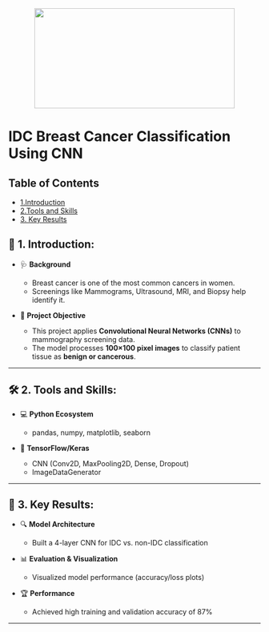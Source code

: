 <div align="center">
<img src="https://github.com/user-attachments/assets/16dec291-1e66-42bf-a24a-dee289283cf7" width="400" height="200">
</div>

# IDC Breast Cancer Classification Using CNN

## Table of Contents
- [1.Introduction](#-1-introduction)
- [2.Tools and Skills](#%EF%B8%8F-2-tools-and-skills)
- [3. Key Results](#-3-key-results)
  
## 🎯 1. Introduction:

- 🩺 **Background**
  - Breast cancer is one of the most common cancers in women.
  - Screenings like Mammograms, Ultrasound, MRI, and Biopsy help identify it.

- 🤖 **Project Objective**
  - This project applies **Convolutional Neural Networks (CNNs)** to mammography screening data.
  - The model processes **100×100 pixel images** to classify patient tissue as **benign or cancerous**.

---

## 🛠️ 2. Tools and Skills:

- 💻 **Python Ecosystem**
  - pandas, numpy, matplotlib, seaborn

- 🤖 **TensorFlow/Keras**
  - CNN (Conv2D, MaxPooling2D, Dense, Dropout)
  - ImageDataGenerator

---

## 📌 3. Key Results:

- 🔍 **Model Architecture**
  - Built a 4-layer CNN for IDC vs. non-IDC classification

- 📊 **Evaluation & Visualization**
  - Visualized model performance (accuracy/loss plots)

- 🏆 **Performance**
  - Achieved high training and validation accuracy of 87%

---




